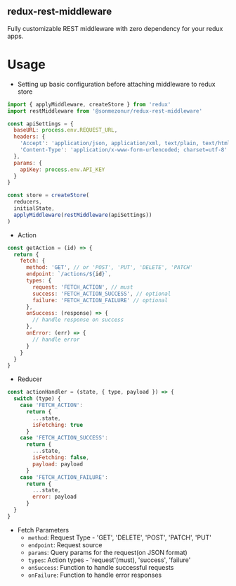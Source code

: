 redux-rest-middleware
---
Fully customizable REST middleware with zero dependency for your redux apps.

Usage
===

- Setting up basic configuration before attaching middleware to redux store

```javascript
import { applyMiddleware, createStore } from 'redux'
import restMiddleware from '@sonmezonur/redux-rest-middleware'

const apiSettings = {
  baseURL: process.env.REQUEST_URL,
  headers: {
    'Accept': 'application/json, application/xml, text/plain, text/html, *.*',
    'Content-Type': 'application/x-www-form-urlencoded; charset=utf-8'
  },
  params: {
    apiKey: process.env.API_KEY
  }
}

const store = createStore(
  reducers, 
  initialState,
  applyMiddleware(restMiddleware(apiSettings))
)
```

- Action

```javascript
const getAction = (id) => {
  return {
    fetch: {
      method: 'GET', // or 'POST', 'PUT', 'DELETE', 'PATCH'
      endpoint: `/actions/${id}`,
      types: {
        request: 'FETCH_ACTION', // must
        success: 'FETCH_ACTION_SUCCESS', // optional
        failure: 'FETCH_ACTION_FAILURE' // optional
      },
      onSuccess: (response) => {
        // handle response on success
      },
      onError: (err) => {
        // handle error
      }
    }
  }
}
```

- Reducer

```javascript
const actionHandler = (state, { type, payload }) => {  
  switch (type) {
    case 'FETCH_ACTION':
      return {
        ...state,
        isFetching: true
      }
    case 'FETCH_ACTION_SUCCESS':
      return {
        ...state,
        isFetching: false,
        payload: payload
      }
    case 'FETCH_ACTION_FAILURE':
      return {
        ...state,
        error: payload
      }
  }
}
```

- Fetch Parameters
  - `method`: Request Type - 'GET', 'DELETE', 'POST', 'PATCH', 'PUT'
  - `endpoint`: Request source
  - `params`: Query params for the request(on JSON format)
  - `types`: Action types - 'request'(must), 'success', 'failure'
  - `onSuccess`: Function to handle successful requests
  - `onFailure`: Function to handle error responses
